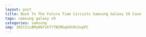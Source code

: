 ```yaml
---
layout: post
title: Back To The Future Time Circuits Samsung Galaxy S9 Case
tags: samsung galaxy s9
categories: samsung
img: 1N1tIcLBMyNkFzkTtTB2MGqXUt0cGvpPC
---
```

